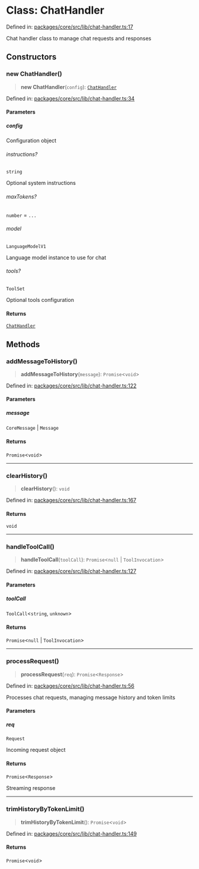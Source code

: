 # Class: ChatHandler

Defined in: [packages/core/src/lib/chat-handler.ts:17](https://github.com/GeoDaCenter/openassistant/blob/37d127dc7a76d6b5cf9de906c055e4c904e3dfed/packages/core/src/lib/chat-handler.ts#L17)

Chat handler class to manage chat requests and responses

## Constructors

### new ChatHandler()

> **new ChatHandler**(`config`): [`ChatHandler`](ChatHandler.md)

Defined in: [packages/core/src/lib/chat-handler.ts:34](https://github.com/GeoDaCenter/openassistant/blob/37d127dc7a76d6b5cf9de906c055e4c904e3dfed/packages/core/src/lib/chat-handler.ts#L34)

#### Parameters

##### config

Configuration object

###### instructions?

`string`

Optional system instructions

###### maxTokens?

`number` = `...`

###### model

`LanguageModelV1`

Language model instance to use for chat

###### tools?

`ToolSet`

Optional tools configuration

#### Returns

[`ChatHandler`](ChatHandler.md)

## Methods

### addMessageToHistory()

> **addMessageToHistory**(`message`): `Promise`\<`void`\>

Defined in: [packages/core/src/lib/chat-handler.ts:122](https://github.com/GeoDaCenter/openassistant/blob/37d127dc7a76d6b5cf9de906c055e4c904e3dfed/packages/core/src/lib/chat-handler.ts#L122)

#### Parameters

##### message

`CoreMessage` | `Message`

#### Returns

`Promise`\<`void`\>

***

### clearHistory()

> **clearHistory**(): `void`

Defined in: [packages/core/src/lib/chat-handler.ts:167](https://github.com/GeoDaCenter/openassistant/blob/37d127dc7a76d6b5cf9de906c055e4c904e3dfed/packages/core/src/lib/chat-handler.ts#L167)

#### Returns

`void`

***

### handleToolCall()

> **handleToolCall**(`toolCall`): `Promise`\<`null` \| `ToolInvocation`\>

Defined in: [packages/core/src/lib/chat-handler.ts:127](https://github.com/GeoDaCenter/openassistant/blob/37d127dc7a76d6b5cf9de906c055e4c904e3dfed/packages/core/src/lib/chat-handler.ts#L127)

#### Parameters

##### toolCall

`ToolCall`\<`string`, `unknown`\>

#### Returns

`Promise`\<`null` \| `ToolInvocation`\>

***

### processRequest()

> **processRequest**(`req`): `Promise`\<`Response`\>

Defined in: [packages/core/src/lib/chat-handler.ts:56](https://github.com/GeoDaCenter/openassistant/blob/37d127dc7a76d6b5cf9de906c055e4c904e3dfed/packages/core/src/lib/chat-handler.ts#L56)

Processes chat requests, managing message history and token limits

#### Parameters

##### req

`Request`

Incoming request object

#### Returns

`Promise`\<`Response`\>

Streaming response

***

### trimHistoryByTokenLimit()

> **trimHistoryByTokenLimit**(): `Promise`\<`void`\>

Defined in: [packages/core/src/lib/chat-handler.ts:149](https://github.com/GeoDaCenter/openassistant/blob/37d127dc7a76d6b5cf9de906c055e4c904e3dfed/packages/core/src/lib/chat-handler.ts#L149)

#### Returns

`Promise`\<`void`\>

